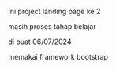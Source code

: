 Ini project landing page ke 2

masih proses tahap belajar

di buat 06/07/2024

memakai framework bootstrap
